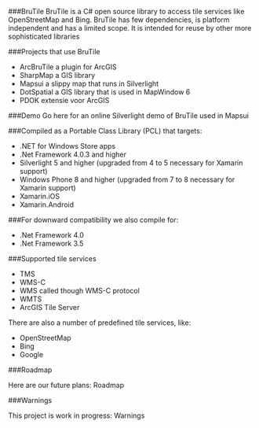 ###BruTile
BruTile is a C# open source library to access tile services like OpenStreetMap and Bing. BruTile has few dependencies, is platform independent and has a limited scope. It is intended for reuse by other more sophisticated libraries

###Projects that use BruTile

* ArcBruTile a plugin for ArcGIS
* SharpMap a GIS library
* Mapsui a slippy map that runs in Silverlight
* DotSpatial a GIS library that is used in MapWindow 6
* PDOK extensie voor ArcGIS

###Demo
Go here for an online Silverlight demo of BruTile used in Mapsui


###Compiled as a Portable Class Library (PCL) that targets:
* .NET for Windows Store apps
* .Net Framework 4.0.3 and higher
* Silverlight 5 and higher (upgraded from 4 to 5 necessary for Xamarin support)
* Windows Phone 8 and higher (upgraded from 7 to 8 necessary for Xamarin support)
* Xamarin.iOS
* Xamarin.Android

###For downward compatibility we also compile for:
* .Net Framework 4.0
* .Net Framework 3.5

###Supported tile services
* TMS
* WMS-C
* WMS called though WMS-C protocol
* WMTS
* ArcGIS Tile Server
 

There are also a number of predefined tile services, like:
* OpenStreetMap
* Bing
* Google

###Roadmap

Here are our future plans: Roadmap

###Warnings

This project is work in progress: Warnings

